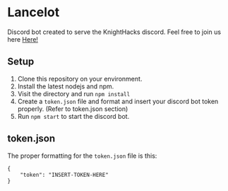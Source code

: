 # Lancelot
Discord bot created to serve the KnightHacks discord. Feel free to join us here [Here!](https://discord.gg/C4cuHFS) 

## Setup
1. Clone this repository on your environment.
2. Install the latest nodejs and npm.
3. Visit the directory and run `npm install`
4. Create a `token.json` file and format and insert your discord bot token properly. (Refer to token.json section)
5. Run `npm start` to start the discord bot.

## token.json
The proper formatting for the `token.json` file is this:
```
{
    "token": "INSERT-TOKEN-HERE"
}
```